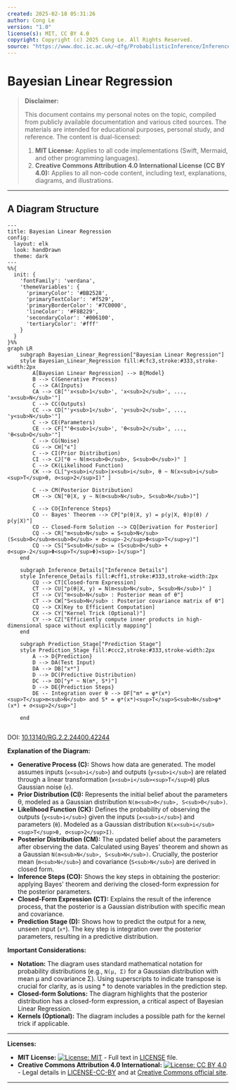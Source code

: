 ```yaml
---
created: 2025-02-18 05:31:26
author: Cong Le
version: "1.0"
license(s): MIT, CC BY 4.0
copyright: Copyright (c) 2025 Cong Le. All Rights Reserved.
source: "https://www.doc.ic.ac.uk/~dfg/ProbabilisticInference/InferenceAndMachineLearningNotes.pdf"
---
```




# Bayesian Linear Regression
> **Disclaimer:**
>
> This document contains my personal notes on the topic,
> compiled from publicly available documentation and various cited sources.
> The materials are intended for educational purposes, personal study, and reference.
> The content is dual-licensed:
> 1. **MIT License:** Applies to all code implementations (Swift, Mermaid, and other programming languages).
> 2. **Creative Commons Attribution 4.0 International License (CC BY 4.0):** Applies to all non-code content, including text, explanations, diagrams, and illustrations.
---


## A Diagram Structure


```mermaid
---
title: Bayesian Linear Regression
config:
  layout: elk
  look: handDrawn
  theme: dark
---
%%{
  init: {
    'fontFamily': 'verdana',
    'themeVariables': {
      'primaryColor': '#BB2528',
      'primaryTextColor': '#f529',
      'primaryBorderColor': '#7C0000',
      'lineColor': '#F8B229',
      'secondaryColor': '#006100',
      'tertiaryColor': '#fff'
    }
  }
}%%
graph LR
    subgraph Bayesian_Linear_Regression["Bayesian Linear Regression"]
    style Bayesian_Linear_Regression fill:#cfc3,stroke:#333,stroke-width:2px
        A[Bayesian Linear Regression] --> B{Model}
        B --> C(Generative Process)
        C --> CA(Inputs)
        CA --> CB["'x<sub>1</sub>', 'x<sub>2</sub>', ..., 'x<sub>N</sub>'"]
        C --> CC(Outputs)
        CC --> CD["'y<sub>1</sub>', 'y<sub>2</sub>', ..., 'y<sub>N</sub>'"]
        C --> CE(Parameters)
        CE --> CF["'θ<sub>1</sub>', 'θ<sub>2</sub>', ..., 'θ<sub>D</sub>'"]
        C --> CG(Noise)
        CG --> CH["ϵ"]
        C --> CI(Prior Distribution)
        CI --> CJ["θ ~ N(m<sub>0</sub>, S<sub>0</sub>)" ]
        C --> CK(Likelihood Function)
        CK --> CL["y<sub>i</sub>|x<sub>i</sub>, θ ~ N(x<sub>i</sub><sup>T</sup>θ, σ<sup>2</sup>I)" ]

        C --> CM(Posterior Distribution)
        CM --> CN["θ|X, y ~ N(m<sub>N</sub>, S<sub>N</sub>)"]

        C --> CO{Inference Steps}
        CO -- Bayes' Theorem --> CP["p(θ|X, y) = p(y|X, θ)p(θ) / p(y|X)"]
        CO -- Closed-Form Solution --> CQ[Derivation for Posterior]
        CQ --> CR["m<sub>N</sub> = S<sub>N</sub>(S<sub>0</sub>m<sub>0</sub> + σ<sup>-2</sup>Φ<sup>T</sup>y)"]
        CQ --> CS["S<sub>N</sub> = (S<sub>0</sub> + σ<sup>-2</sup>Φ<sup>T</sup>Φ)<sup>-1</sup>"]
    end
    
    subgraph Inference_Details["Inference Details"]
    style Inference_Details fill:#cff1,stroke:#333,stroke-width:2px
        CQ --> CT[Closed-form Expression]
        CT --> CU["p(θ|X, y) = N(m<sub>N</sub>, S<sub>N</sub>)" ]
        CT --> CV["m<sub>N</sub> : Posterior mean of θ"]
        CT --> CW["S<sub>N</sub> : Posterior covariance matrix of θ"]
        CQ --> CX[Key to Efficient Computation]
        CX --> CY["Kernel Trick (Optional)"]
        CY --> CZ["Efficiently compute inner products in high-dimensional space without explicitly mapping"]
    end
    
    subgraph Prediction_Stage["Prediction Stage"]
    style Prediction_Stage fill:#ccc2,stroke:#333,stroke-width:2px
        A --> D{Prediction}
        D --> DA(Test Input)
        DA --> DB["x*"]
        D --> DC(Predictive Distribution)
        DC --> DD["y* ~ N(m*, S*)"]
        D --> DE{Prediction Steps}
        DE -- Integration over θ --> DF["m* = φ*(x*)<sup>T</sup>m<sub>N</sub> and S* = φ*(x*)<sup>T</sup>S<sub>N</sub>φ*(x*) + σ<sup>2</sup>"]
        
    end
    
```

DOI: [10.13140/RG.2.2.24400.42244](http://dx.doi.org/10.13140/RG.2.2.24400.42244)


**Explanation of the Diagram:**

* **Generative Process (C):** Shows how data are generated.  The model assumes inputs (`x<sub>i</sub>`) and outputs (`y<sub>i</sub>`) are related through a linear transformation (`x<sub>i</sub><sup>T</sup>θ`) plus Gaussian noise (`ϵ`).
* **Prior Distribution (CI):** Represents the initial belief about the parameters θ, modeled as a Gaussian distribution `N(m<sub>0</sub>, S<sub>0</sub>)`.
* **Likelihood Function (CK):**  Defines the probability of observing the outputs (`y<sub>i</sub>`) given the inputs (`x<sub>i</sub>`) and parameters (`θ`).  Modeled as a Gaussian distribution `N(x<sub>i</sub><sup>T</sup>θ, σ<sup>2</sup>I)`.
* **Posterior Distribution (CM):** The updated belief about the parameters after observing the data.  Calculated using Bayes' theorem and shown as a Gaussian `N(m<sub>N</sub>, S<sub>N</sub>)`.  Crucially, the posterior mean (`m<sub>N</sub>`) and covariance (`S<sub>N</sub>`) are derived in closed form.
* **Inference Steps (CO):** Shows the key steps in obtaining the posterior:  applying Bayes' theorem and deriving the closed-form expression for the posterior parameters.
* **Closed-Form Expression (CT):** Explains the result of the inference process, that the posterior is a Gaussian distribution with specific mean and covariance.
* **Prediction Stage (D):** Shows how to predict the output for a new, unseen input (`x*`). The key step is integration over the posterior parameters, resulting in a predictive distribution.

**Important Considerations:**

* **Notation:** The diagram uses standard mathematical notation for probability distributions (e.g., `N(μ, Σ)` for a Gaussian distribution with mean μ and covariance Σ).  Using superscripts to indicate transpose is crucial for clarity, as is using * to denote variables in the prediction step.
* **Closed-form Solutions:** The diagram highlights that the posterior distribution has a closed-form expression, a critical aspect of Bayesian Linear Regression.
* **Kernels (Optional):** The diagram includes a possible path for the kernel trick if applicable.


---
**Licenses:**

- **MIT License:**  [![License: MIT](https://img.shields.io/badge/License-MIT-yellow.svg)](LICENSE) - Full text in [LICENSE](LICENSE) file.
- **Creative Commons Attribution 4.0 International:** [![License: CC BY 4.0](https://licensebuttons.net/l/by/4.0/88x31.png)](LICENSE-CC-BY) - Legal details in [LICENSE-CC-BY](LICENSE-CC-BY) and at [Creative Commons official site](http://creativecommons.org/licenses/by/4.0/).

---